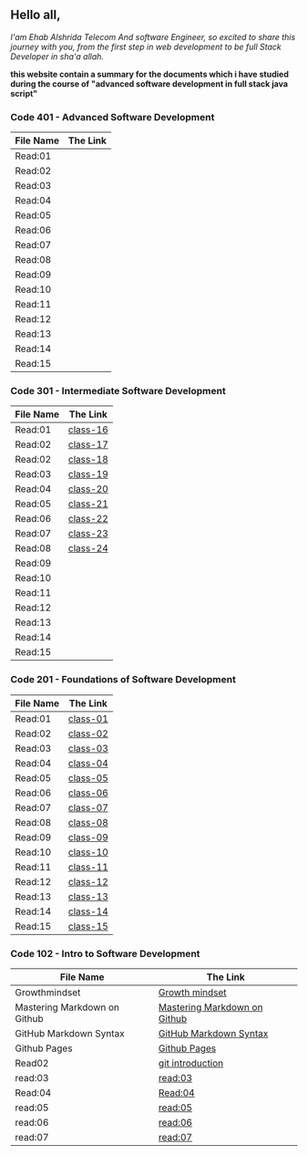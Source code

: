 ## Hello all, 
*I'am Ehab Alshrida Telecom And software Engineer, so excited to share this journey with you, from the first step in web development to be full Stack Developer in sha'a allah.*

**this website contain a summary for the documents which i have studied during the course of "advanced software development in full stack java script"**

### Code 401 - Advanced Software Development


File Name |The Link
------------ | -------------
Read:01 | 
Read:02 |
Read:03 | 
Read:04 | 
Read:05 |
Read:06 | 
Read:07 | 
Read:08 | 
Read:09 | 
Read:10 | 
Read:11 | 
Read:12 |
Read:13 | 
Read:14 |
Read:15 | 


### Code 301 - Intermediate Software Development


File Name |The Link
------------ | -------------
Read:01 |  [class-16](https://ehabalshrida.github.io/reading-note/class-16)
Read:02 | [class-17](https://ehabalshrida.github.io/reading-note/class-17)
Read:02 | [class-18](https://ehabalshrida.github.io/reading-note/class-18)
Read:03 | [class-19](https://ehabalshrida.github.io/reading-note/class-19)
Read:04 | [class-20](https://ehabalshrida.github.io/reading-note/class-20)
Read:05 | [class-21](https://ehabalshrida.github.io/reading-note/class-21)
Read:06 | [class-22](https://ehabalshrida.github.io/reading-note/class-22)
Read:07 | [class-23](https://ehabalshrida.github.io/reading-note/class-23)
Read:08 | [class-24](https://ehabalshrida.github.io/reading-note/class-24)
Read:09 |
Read:10 | 
Read:11 | 
Read:12 | 
Read:13 |
Read:14 | 
Read:15 | 

### Code 201 - Foundations of Software Development
 

File Name |The Link
------------ | -------------
Read:01 | [class-01](https://ehabalshrida.github.io/reading-note/class-01)
Read:02 | [class-02](https://ehabalshrida.github.io/reading-note/class-02)
Read:03 | [class-03](https://ehabalshrida.github.io/reading-note/class-03)
Read:04 | [class-04](https://ehabalshrida.github.io/reading-note/class-04)
Read:05 | [class-05](https://ehabalshrida.github.io/reading-note/class-05)
Read:06 | [class-06](https://ehabalshrida.github.io/reading-note/class-06)
Read:07 | [class-07](https://ehabalshrida.github.io/reading-note/class-07)
Read:08 | [class-08](https://ehabalshrida.github.io/reading-note/class-08)
Read:09 | [class-09](https://ehabalshrida.github.io/reading-note/class-09)
Read:10 | [class-10](https://ehabalshrida.github.io/reading-note/class-10)
Read:11 | [class-11](https://ehabalshrida.github.io/reading-note/class-11)
Read:12 | [class-12](https://ehabalshrida.github.io/reading-note/class-12)
Read:13 | [class-13](https://ehabalshrida.github.io/reading-note/class-13)
Read:14 | [class-14](https://ehabalshrida.github.io/reading-note/class-14)
Read:15 | [class-15](https://ehabalshrida.github.io/reading-note/class-15)

### Code 102 - Intro to Software Development


File Name |The Link
------------ | -------------
Growthmindset | [Growth mindset](https://ehabalshrida.github.io/reading-note/Growthmindset)
Mastering Markdown on Github | [Mastering Markdown on Github](https://ehabalshrida.github.io/reading-note/Mastering%20Markdown%20on%20Github)
GitHub Markdown Syntax | [GitHub Markdown Syntax](https://ehabalshrida.github.io/reading-note/GitHub%20Markdown%20Syntax)
Github Pages | [Github Pages](https://ehabalshrida.github.io/reading-note/Github%20Pages)
Read02 | [git introduction](https://ehabalshrida.github.io/reading-note/Read02)
read:03 | [read:03](https://ehabalshrida.github.io/reading-note/read:03) 
Read:04 | [Read:04](https://ehabalshrida.github.io/reading-note/Read:04)
read:05 | [read:05](https://ehabalshrida.github.io/reading-note/read:05)
read:06 | [read:06](https://ehabalshrida.github.io/reading-note/read:06)
read:07 | [read:07](https://ehabalshrida.github.io/reading-note/read:07)